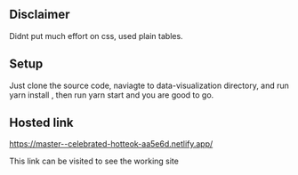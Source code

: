 ## Disclaimer

Didnt put much effort on css, used plain tables.

## Setup

Just clone the source code, naviagte to data-visualization directory, and run yarn install , then run yarn start and you are good to go.

## Hosted link

https://master--celebrated-hotteok-aa5e6d.netlify.app/

This link can be visited to see the working site
